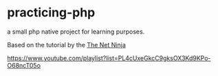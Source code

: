 # practicing-php

a small php native project for learning purposes.

Based on the tutorial by the [The Net Ninja](https://www.youtube.com/c/TheNetNinja)

https://www.youtube.com/playlist?list=PL4cUxeGkcC9gksOX3Kd9KPo-O68ncT05o